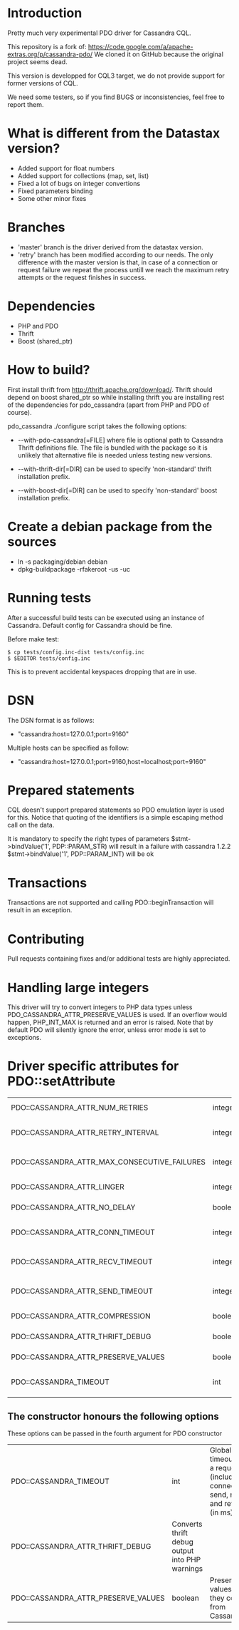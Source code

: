 # Introduction

Pretty much very experimental PDO driver for Cassandra CQL.

This repository is a fork of: https://code.google.com/a/apache-extras.org/p/cassandra-pdo/
We cloned it on GitHub because the original project seems dead.

This version is developped for CQL3 target, we do not provide support for former versions of CQL.

We need some testers, so if you find BUGS or inconsistencies, feel free to report them.

# What is different from the Datastax version?
 - Added support for float numbers
 - Added support for collections (map, set, list)
 - Fixed a lot of bugs on integer convertions
 - Fixed parameters binding
 - Some other minor fixes

# Branches

- 'master' branch is the driver derived from the datastax version.
- 'retry' branch has been modified according to our needs. The only difference with the master version is that, in case of a connection or request failure we repeat the process untill we reach the maximum retry attempts or the request finishes in success.

# Dependencies

  - PHP and PDO
  - Thrift
  - Boost (shared_ptr)


# How to build?

First install thrift from http://thrift.apache.org/download/. Thrift should depend on
boost shared_ptr so while installing thrift you are installing rest of the dependencies
for pdo_cassandra (apart from PHP and PDO of course).

pdo_cassandra ./configure script takes the following options:

 - --with-pdo-cassandra[=FILE] where file is optional path to Cassandra Thrift definitions file. The file is
    bundled with the package so it is unlikely that alternative file is needed unless testing new versions.

 - --with-thrift-dir[=DIR] can be used to specify 'non-standard' thrift installation prefix.

 - --with-boost-dir[=DIR] can be used to specify 'non-standard' boost installation prefix.

# Create a debian package from the sources

- ln -s packaging/debian debian
- dpkg-buildpackage -rfakeroot -us -uc

# Running tests

After a successful build tests can be executed using an instance of Cassandra. Default config
for Cassandra should be fine.

Before make test:

    $ cp tests/config.inc-dist tests/config.inc
    $ $EDITOR tests/config.inc

This is to prevent accidental keyspaces dropping that are in use.

# DSN

The DSN format is as follows:

  - "cassandra:host=127.0.0.1;port=9160"

Multiple hosts can be specified as follow:

  - "cassandra:host=127.0.0.1;port=9160,host=localhost;port=9160"


# Prepared statements

CQL doesn't support prepared statements so PDO emulation layer is used for this. Notice that quoting of the
identifiers is a simple escaping method call on the data.

It is mandatory to specify the right types of parameters
$stmt->bindValue('1', PDP::PARAM_STR) will result in a failure with cassandra 1.2.2
$stmt->bindValue('1', PDP::PARAM_INT) will be ok

# Transactions

Transactions are not supported and calling PDO::beginTransaction will result in an exception.


# Contributing

Pull requests containing fixes and/or additional tests are highly appreciated.


# Handling large integers

This driver will try to convert integers to PHP data types unless PDO_CASSANDRA_ATTR_PRESERVE_VALUES
is used. If an overflow would happen, PHP_INT_MAX is returned and an error is raised.
Note that by default PDO will silently ignore the error, unless error mode is set to exceptions.


# Driver specific attributes for PDO::setAttribute

<table>
    <tr>
        <td>PDO::CASSANDRA_ATTR_NUM_RETRIES</td>
        <td>integer</td>
        <td>The amount of connection retries</td>
    </tr>
    <tr>
        <td>PDO::CASSANDRA_ATTR_RETRY_INTERVAL</td>
        <td>integer</td>
        <td>Sets how many times to keep retrying a host before marking it as down.</td>
    </tr>
    <tr>
        <td>PDO::CASSANDRA_ATTR_MAX_CONSECUTIVE_FAILURES</td>
        <td>integer</td>
        <td>Sets how many times to keep retrying a host before marking it as down.</td>
    </tr>
    <tr>
        <td>PDO::CASSANDRA_ATTR_LINGER</td>
        <td>integer</td>
        <td>How long does the socket linger after it's being closed</td>
    </tr>
    <tr>
        <td>PDO::CASSANDRA_ATTR_NO_DELAY</td>
        <td>boolean</td>
        <td>Whether to enable/disable Nagle algorithm</td>
    </tr>
    <tr>
        <td>PDO::CASSANDRA_ATTR_CONN_TIMEOUT</td>
        <td>integer</td>
        <td>Connection timeout (Deprecated, see PDO::CASSANDRA_TIMEOUT)</td>
    </tr>
    <tr>
        <td>PDO::CASSANDRA_ATTR_RECV_TIMEOUT</td>
        <td>integer</td>
        <td>Receive timeout (Deprecated, see PDO::CASSANDRA_TIMEOUT)</td>
    </tr>
    <tr>
        <td>PDO::CASSANDRA_ATTR_SEND_TIMEOUT</td>
        <td>integer</td>
        <td>Send timeout (Deprecated, see PDO::CASSANDRA_TIMEOUT) </td>
    </tr>
    <tr>
        <td>PDO::CASSANDRA_ATTR_COMPRESSION</td>
        <td>boolean</td>
        <td>Whether to enable/disable compression</td>
    </tr>
    <tr>
        <td>PDO::CASSANDRA_ATTR_THRIFT_DEBUG</td>
        <td>boolean</td>
        <td>Converts thrift debug output into PHP warnings</td>
    </tr>
    <tr>
        <td>PDO::CASSANDRA_ATTR_PRESERVE_VALUES</td>
        <td>boolean</td>
        <td>Preserves values as they come from Cassandra</td>
    </tr>
    <tr>
        <td>PDO::CASSANDRA_TIMEOUT</td>
        <td>int</td>
        <td>Global timeout for a request (includes connection, send, recv and retries) (in ms)</td>
    </tr>
</table>

## The constructor honours the following options

These options can be passed in the fourth argument for PDO constructor

<table>
    <tr>
        <td>PDO::CASSANDRA_TIMEOUT</td>
        <td>int</td>
        <td>Global timeout for a request (includes connection, send, recv and retries) (in ms)</td>
    </tr>
    <tr>
        <td>PDO::CASSANDRA_ATTR_THRIFT_DEBUG</td>
        <td>Converts thrift debug output into PHP warnings</td>
    </tr>
    <tr>
        <td>PDO::CASSANDRA_ATTR_PRESERVE_VALUES</td>
        <td>boolean</td>
        <td>Preserves values as they come from Cassandra</td>
    </tr>
</table>
